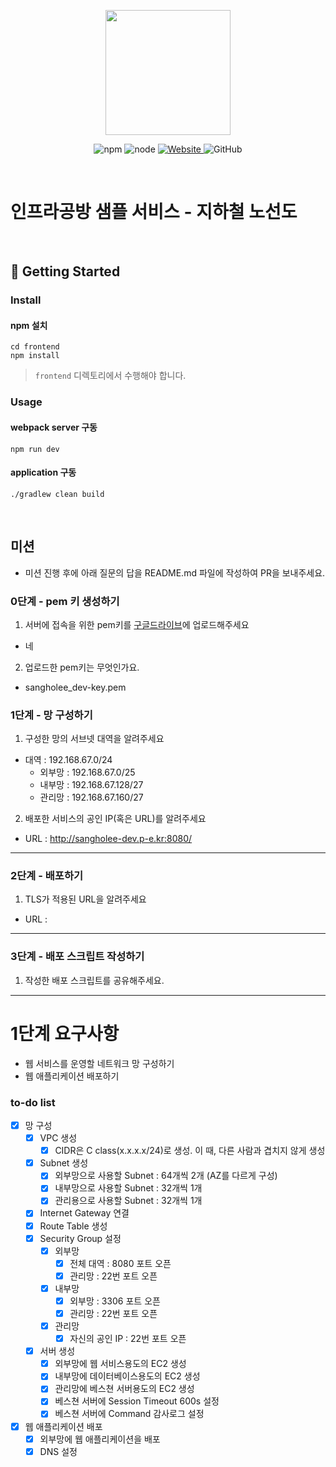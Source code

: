 <p align="center">
    <img width="200px;" src="https://raw.githubusercontent.com/woowacourse/atdd-subway-admin-frontend/master/images/main_logo.png"/>
</p>
<p align="center">
  <img alt="npm" src="https://img.shields.io/badge/npm-%3E%3D%205.5.0-blue">
  <img alt="node" src="https://img.shields.io/badge/node-%3E%3D%209.3.0-blue">
  <a href="https://edu.nextstep.camp/c/R89PYi5H" alt="nextstep atdd">
    <img alt="Website" src="https://img.shields.io/website?url=https%3A%2F%2Fedu.nextstep.camp%2Fc%2FR89PYi5H">
  </a>
  <img alt="GitHub" src="https://img.shields.io/github/license/next-step/atdd-subway-service">
</p>

<br>

# 인프라공방 샘플 서비스 - 지하철 노선도

<br>

## 🚀 Getting Started

### Install
#### npm 설치
```
cd frontend
npm install
```
> `frontend` 디렉토리에서 수행해야 합니다.

### Usage
#### webpack server 구동
```
npm run dev
```
#### application 구동
```
./gradlew clean build
```
<br>

## 미션

* 미션 진행 후에 아래 질문의 답을 README.md 파일에 작성하여 PR을 보내주세요.

### 0단계 - pem 키 생성하기

1. 서버에 접속을 위한 pem키를 [구글드라이브](https://drive.google.com/drive/folders/1dZiCUwNeH1LMglp8dyTqqsL1b2yBnzd1?usp=sharing)에 업로드해주세요
* 네
2. 업로드한 pem키는 무엇인가요.
* sangholee_dev-key.pem 

### 1단계 - 망 구성하기
1. 구성한 망의 서브넷 대역을 알려주세요
- 대역 : 192.168.67.0/24
  - 외부망 : 192.168.67.0/25
  - 내부망 : 192.168.67.128/27
  - 관리망 : 192.168.67.160/27

2. 배포한 서비스의 공인 IP(혹은 URL)를 알려주세요

- URL : http://sangholee-dev.p-e.kr:8080/



---

### 2단계 - 배포하기
1. TLS가 적용된 URL을 알려주세요

- URL : 

---

### 3단계 - 배포 스크립트 작성하기

1. 작성한 배포 스크립트를 공유해주세요.


---

# 1단계 요구사항
* 웹 서비스를 운영할 네트워크 망 구성하기
* 웹 애플리케이션 배포하기

### to-do list
- [X] 망 구성
  - [X] VPC 생성
    - [X] CIDR은 C class(x.x.x.x/24)로 생성. 이 때, 다른 사람과 겹치지 않게 생성
  - [X] Subnet 생성
    - [X] 외부망으로 사용할 Subnet : 64개씩 2개 (AZ를 다르게 구성)
    - [X] 내부망으로 사용할 Subnet : 32개씩 1개
    - [X] 관리용으로 사용할 Subnet : 32개씩 1개
  - [X] Internet Gateway 연결
  - [X] Route Table 생성
  - [X] Security Group 설정
    - [X] 외부망
      - [X] 전체 대역 : 8080 포트 오픈
      - [X] 관리망 : 22번 포트 오픈
    - [X] 내부망
      - [X] 외부망 : 3306 포트 오픈
      - [X] 관리망 : 22번 포트 오픈
    - [X] 관리망
      - [X] 자신의 공인 IP : 22번 포트 오픈
  - [X] 서버 생성
    - [X] 외부망에 웹 서비스용도의 EC2 생성
    - [X] 내부망에 데이터베이스용도의 EC2 생성
    - [X] 관리망에 베스쳔 서버용도의 EC2 생성
    - [X] 베스쳔 서버에 Session Timeout 600s 설정
    - [X] 베스쳔 서버에 Command 감사로그 설정

- [X] 웹 애플리케이션 배포
  - [X] 외부망에 웹 애플리케이션을 배포
  - [X] DNS 설정
